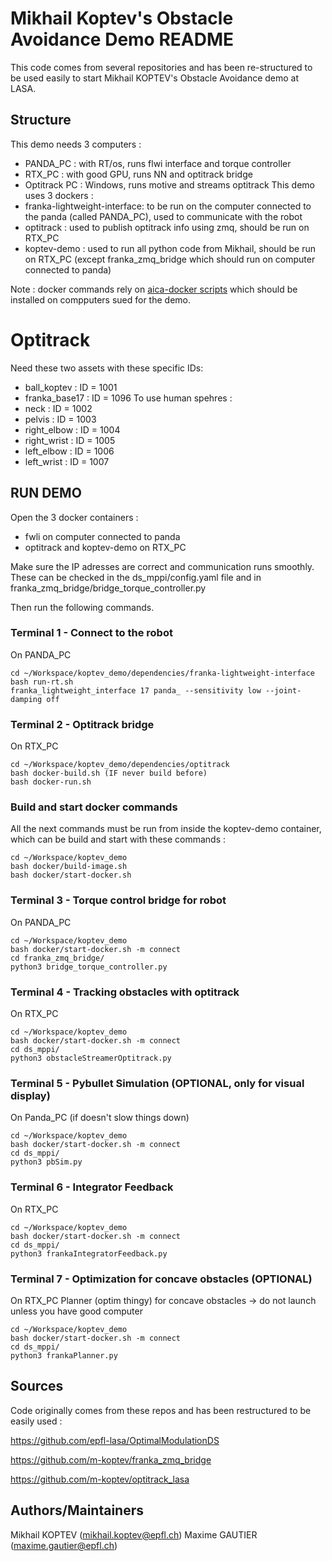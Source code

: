 # Mikhail Koptev's Obstacle Avoidance Demo README

This code comes from several repositories and has been re-structured to be used easily to start Mikhail KOPTEV's Obstacle Avoidance demo at LASA.

## Structure 
This demo needs 3 computers : 
- PANDA_PC : with RT/os, runs flwi interface and torque controller
- RTX_PC : with good GPU, runs NN and optitrack bridge
- Optitrack PC : Windows, runs motive and streams optitrack
This demo uses 3 dockers :
- franka-lightweight-interface: to be run on the computer connected to the panda (called PANDA_PC), used to communicate with the robot
- optitrack : used to publish optitrack info using zmq, should be run on RTX_PC
- koptev-demo : used to run all python code from Mikhail, should be run on RTX_PC (except franka_zmq_bridge which should run on computer connected to panda)

Note : docker commands rely on [aica-docker scripts](https://github.com/aica-technology/docker-images) which should be installed on compputers sued for the demo.

# Optitrack
Need these two assets with these specific IDs:
- ball_koptev : ID = 1001
- franka_base17 : ID = 1096
To use human spehres :
- neck : ID = 1002
- pelvis : ID = 1003
- right_elbow : ID = 1004
- right_wrist : ID = 1005
- left_elbow : ID = 1006
- left_wrist : ID = 1007

## RUN DEMO

Open the 3 docker containers :
- fwli on computer connected to panda
- optitrack and koptev-demo on RTX_PC

Make sure the IP adresses are correct and communication runs smoothly. These can be checked in the ds_mppi/config.yaml file and in franka_zmq_bridge/bridge_torque_controller.py

Then run the following commands.

### Terminal 1 - Connect to the robot
On PANDA_PC
```console
cd ~/Workspace/koptev_demo/dependencies/franka-lightweight-interface
bash run-rt.sh
franka_lightweight_interface 17 panda_ --sensitivity low --joint-damping off
```

### Terminal 2 - Optitrack bridge
On RTX_PC
```console
cd ~/Workspace/koptev_demo/dependencies/optitrack
bash docker-build.sh (IF never build before)
bash docker-run.sh
```

### Build and start docker commands
All the next commands must be run from inside the koptev-demo container, which can be build and start with these commands :
```console
cd ~/Workspace/koptev_demo
bash docker/build-image.sh
bash docker/start-docker.sh
```

### Terminal 3 - Torque control bridge for robot
On PANDA_PC
```console
cd ~/Workspace/koptev_demo
bash docker/start-docker.sh -m connect
cd franka_zmq_bridge/
python3 bridge_torque_controller.py
```

### Terminal 4 - Tracking obstacles with optitrack
On RTX_PC
```console
cd ~/Workspace/koptev_demo
bash docker/start-docker.sh -m connect
cd ds_mppi/
python3 obstacleStreamerOptitrack.py
```
### Terminal 5 - Pybullet Simulation (OPTIONAL, only for visual display)
On Panda_PC (if doesn't slow things down)
```console
cd ~/Workspace/koptev_demo
bash docker/start-docker.sh -m connect
cd ds_mppi/
python3 pbSim.py
```

### Terminal 6 - Integrator Feedback
On RTX_PC
```console
cd ~/Workspace/koptev_demo
bash docker/start-docker.sh -m connect
cd ds_mppi/
python3 frankaIntegratorFeedback.py
```

### Terminal 7 - Optimization for concave obstacles (OPTIONAL)
On RTX_PC
Planner (optim thingy) for concave obstacles -> do not launch unless you have good computer
```console
cd ~/Workspace/koptev_demo
bash docker/start-docker.sh -m connect
cd ds_mppi/
python3 frankaPlanner.py
```

## Sources 
Code originally comes from these repos and has been restructured to be easily used : 

https://github.com/epfl-lasa/OptimalModulationDS

https://github.com/m-koptev/franka_zmq_bridge

https://github.com/m-koptev/optitrack_lasa


## Authors/Maintainers

Mikhail KOPTEV (mikhail.koptev@epfl.ch)
Maxime GAUTIER (maxime.gautier@epfl.ch)
